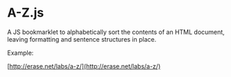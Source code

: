 A-Z.js
======

A JS bookmarklet to alphabetically sort the contents of an HTML document,
leaving formatting and sentence structures in place.

Example:

[http://erase.net/labs/a-z/](http://erase.net/labs/a-z/)
